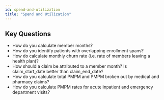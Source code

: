```yaml
---
id: spend-and-utilization
title: "Spend and Utilization"
---
```

## Key Questions

- How do you calculate member months?
- How do you identify patients with overlapping enrollment spans?
- How do calculate monthly churn rate (i.e. rate of members leaving a health plan)?
- How should a claim be attributed to a member month?  Is claim_start_date better than claim_end_date?
- How do you calculate total PMPM and PMPM broken out by medical and pharmacy claims?
- How do you calculate PMPM rates for acute inpatient and emergency department visits?